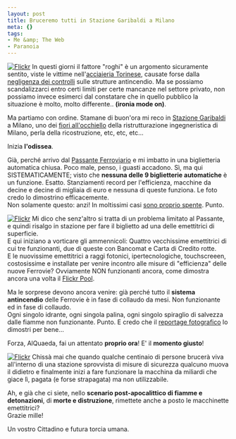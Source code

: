 ```yaml
--- 
layout: post
title: Bruceremo tutti in Stazione Garibaldi a Milano
meta: {}
tags: 
- Me &amp; The Web
- Paranoia
---
```

[![Flickr](http://farm3.static.flickr.com/2329/2106534780_7af28775cc_m.jpg)][4]
In questi giorni il fattore "roghi" è un argomento sicuramente sentito, viste le vittime nell'[acciaieria Torinese][5], causate forse dalla [negligenza dei controlli][5] sulle strutture antincendio. Ma se possiamo scandalizzarci entro certi limiti per certe mancanze nel settore privato, non possiamo invece esimerci dal constatare che in quello pubblico la situazione è molto, molto differente.. **(ironia mode on)**.  
  
Ma partiamo con ordine. Stamane di buon'ora mi reco in [Stazione Garibaldi][1] a Milano, uno dei [fiori all'occhiello][3] della ristrutturazione ingegneristica di Milano, perla della ricostruzione, etc, etc, etc...  
  
Inizia **l'odissea**.  
  
Già, perché arrivo dal [Passante Ferroviario][2] e mi imbatto in una biglietteria automatica chiusa. Poco male, penso, i guasti accadono. Sì, ma qui SISTEMATICAMENTE; visto che **nessuna delle 9 biglietterie automatiche** è un funzione. Esatto. Stanziamenti record per l'efficienza, macchine da decine e decine di migliaia di euro e nessuna di queste funziona. Le foto credo lo dimostrino efficacemente.  
Non solamente questo: anzi! In moltissimi casi [sono proprio spente][4]. Punto.  
  
[![Flickr](http://farm3.static.flickr.com/2337/2105756445_53e4005291_m.jpg)][4]
Mi dico che senz'altro si tratta di un problema limitato al Passante, e quindi risalgo in stazione per fare il biglietto ad una delle emettitrici di superficie.  
E qui iniziano a vorticare gli ammennicoli: Quattro vecchissime emettitrici di cui tre funzionanti, due di queste con Bancomat e Carta di Credito rotte.  
E le nuovissime emettitrici a raggi fotonici, ipertecnologiche, touchscreeen, costosissime e installate per venire incontro alle misure di "efficienza" delle nuove Ferrovie? Ovviamente NON funzionanti ancora, come dimostra ancora una volta il [Flickr Pool][4].  
  
Ma le sorprese devono ancora venire: già perché tutto il **sistema antincendio** delle Ferrovie è in fase di collaudo da mesi. Non funzionante ed in fase di collaudo.  
Ogni singolo idrante, ogni singola palina, ogni singolo spiraglio di salvezza dalle fiamme non funzionante. Punto. E credo che il [reportage fotografico][4] lo dimostri per bene...  
  
Forza, AlQuaeda, fai un attentato **proprio ora**! E' il **momento giusto**!  
  
[![Flickr](http://farm3.static.flickr.com/2259/2105754783_ca183eb4fc_m.jpg)][4]
Chissà mai che quando qualche centinaio di persone brucerà viva all'interno di una stazione sprovvista di misure di sicurezza qualcuno muova il didietro e finalmente inizi a fare funzionare la macchina da miliardi che giace lì, pagata (e forse strapagata) ma non utilizzabile.  
  
Ah, e già che ci siete, nello **scenario post-apocalittico di fiamme e detonazioni**, di **morte e distruzione**, rimettete anche a posto le macchinette emettitrici?  
Grazie mille!  
  
Un vostro Cittadino e futura torcia umana.  
  
[1]: http://it.wikipedia.org/wiki/Stazione_di_Milano_Porta_Garibaldi
[2]: http://www.sottomilano.it/storiapass.htm
[3]: http://it.wikipedia.org/wiki/Garibaldi_MM
[4]: http://www.flickr.com/photos/lastknight/sets/72157603439921714/
[5]: http://it.notizie.yahoo.com/asca/20071208/tit-rogo-torino-sotto-accusa-anche-il-si-59fdfba_1.html 
